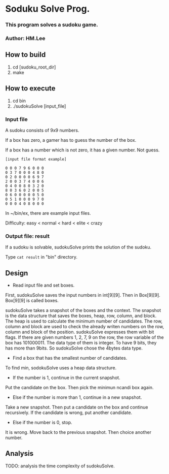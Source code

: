 # Soduku Solve Prog.
### This program solves a sudoku game.
### Author: HM.Lee

## How to build
1. cd [sudoku_root_dir]
2. make

## How to execute
1. cd bin
2. ./sudokuSolve [input_file]

### Input file
A sudoku consists of 9x9 numbers.

If a box has zero, a gamer has to guess the number of the box.

If a box has a number which is not zero, it has a given number. Not guess.

```
[input file format example]

0 0 0 7 9 6 0 0 0
0 3 7 0 0 0 4 8 0
0 2 0 0 0 0 6 9 7
2 0 0 3 7 4 0 0 6
0 4 0 0 8 0 3 2 0
8 0 3 6 0 2 0 0 5
0 6 0 0 0 0 0 5 0
0 5 1 0 0 0 9 7 0
0 0 0 4 0 8 0 0 0
```
In ~/bin/ex, there are example input files.

Difficulty: easy < normal < hard < elite < crazy

### Output file: result
If a sudoku is solvable, sudokuSolve prints the solution of the sudoku.

Type ```cat result``` in "bin" directory.


## Design
* Read input file and set boxes. 

First, sudokuSolve saves the input numbers in int[9][9]. Then in Box[9][9]. 
Box[9][9] is called boxes.

sudokuSolve takes a snapshot of the boxes and the context. The snapshot is the data structure
that saves the boxes, heap, row, column, and block. The heap is used to calculate the minimum 
number of candidates. The row, column and block are used to check the already writen numbers on 
the row, column and block of the position. sudokuSolve expresses them with bit flags. If there are 
given numbers 1, 2, 7, 9 on the row, the row variable of the box has 101000011. The data type of
them is integer. To have 9 bits, they has more than 9bits. So sudokuSolve chose the 4bytes data type.

* Find a box that has the smallest number of candidates.

To find min, sodokuSolve uses a heap data structure.

* If the number is 1, continue in the current snapshot.

Put the candidate on the box. Then pick the minimun ncandi box again.

* Else if the number is more than 1, continue in a new snapshot.

Take a new snapshot. Then put a candidate on the box and continue recursively.
If the candidate is wrong, put another candidate.

* Else if the number is 0, stop.

It is wrong. Move back to the previous snapshot. Then choice another number.

## Analysis
TODO: analysis the time complexity of sudokuSolve.
